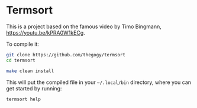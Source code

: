 # Termsort

This is a project based on the famous video by Timo Bingmann, https://youtu.be/kPRA0W1kECg.

To compile it:

```bash
git clone https://github.com/thegogy/termsort
cd termsort

make clean install
```

This will put the compiled file in your `~/.local/bin` directory, where you can get started by running:

```bash
termsort help
```
